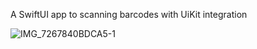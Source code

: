 A SwiftUI app to scanning barcodes with UiKit integration

![IMG_7267840BDCA5-1](https://github.com/umutbariscoskun/BarcodeScanner/assets/45595606/eba6c409-9fcf-42c0-9fcc-7835fba75611)

